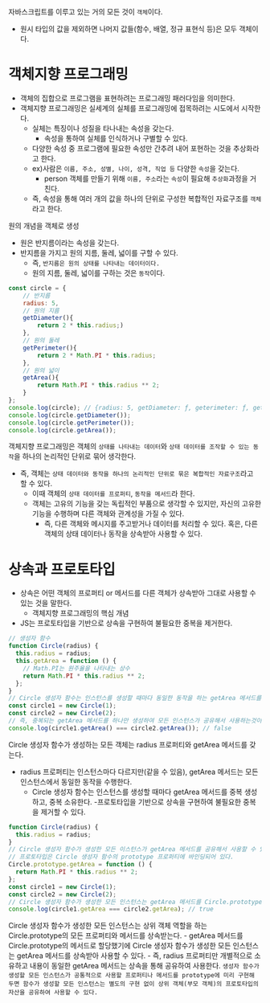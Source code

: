 자바스크립트를 이루고 있는 거의 모든 것이 `객체`이다.

- 원시 타입의 값을 제외하면 나머지 값들(함수, 배열, 정규 표현식 등)은 모두 객체이다.

# 객체지향 프로그래밍

- 객체의 집합으로 프로그램을 표현하려는 프로그래밍 패러다임을 의미한다.
- 객체지향 프로그래밍은 실세계의 실체를 프로그래밍에 접목하려는 시도에서 시작한다.
  - 실체는 특징이나 성질을 타나내는 속성을 갖는다.
    - 속성을 통하여 실체를 인식하거나 구별할 수 있다.
  - 다양한 속성 중 프로그램에 필요한 속성만 간추려 내어 포현하는 것을 추상화라고 한다.
  - ex)사람은 `이름, 주소, 성별, 나이, 성격, 직업 등` 다양한 `속성`을 갖는다.
    - person 객체를 만들기 위해 `이름, 주소`라는 `속성`이 필요해 `추상화`과정을 거친다.
  - 즉, 속성을 통해 여러 개의 값을 하나의 단위로 구성한 복합적인 자료구조를 `객체`라고 한다.

원의 개념을 객체로 생성

- 원은 반지름이라는 속성을 갖는다.
- 반지름을 가지고 원의 지름, 둘레, 넓이를 구할 수 있다.
  - 즉, `반지름은 원의 상태를 나타내는 데이터이다.`
  - 원의 지름, 둘레, 넓이를 구하는 것은 `동작`이다.

```js
const circle = {
    // 반지름
    radius: 5,
    // 원의 지름
    getDiameter(){
        return 2 * this.radius;)
    },
    // 원의 둘레
    getPerimeter(){
        return 2 * Math.PI * this.radius;
    },
    // 원의 넓이
    getArea(){
        return Math.PI * this.radius ** 2;
    }
};
console.log(circle); // {radius: 5, getDiameter: ƒ, geterimeter: ƒ, getArea: ƒ}
console.log(circle.getDiameter());
console.log(circle.getPerimeter());
console.log(circle.getArea());
```

객체지향 프로그래밍은 객체의 `상태를 나타내는 데이터`와 `상태 데이터를 조작할 수 있는 동작`을 하나의 논리적인 단위로 묶어 생각한다.

- 즉, 객체는 `상태 데이터와 동작을 하나의 논리적인 단위로 묶은 복합적인 자료구조`라고 할 수 있다.
  - 이때 객체의 `상태 데이터를 프로퍼티`, `동작을 메서드`라 한다.
  - 객체는 고유의 기능을 갖는 독립적인 부품으로 생각할 수 있지만, 자신의 고유한 기능을 수행하며 다른 객체와 관계성을 가질 수 있다.
    - 즉, 다른 객체와 메시지를 주고받거나 데이터를 처리할 수 있다. 혹은, 다른 객체의 상태 데이터나 동작을 상속받아 사용할 수 있다.

# 상속과 프로토타입

- 상속은 어떤 객체의 프로퍼티 or 메서드를 다른 객체가 상속받아 그대로 사용할 수 있는 것을 말한다.
  - 객체지향 프로그래밍의 핵심 개념
- JS는 프로토타입을 기반으로 상속을 구현하여 불필요한 중복을 제거한다.

```js
// 생성자 함수
function Circle(radius) {
  this.radius = radius;
  this.getArea = function () {
    // Math.PI는 원주율을 나타내는 상수
    return Math.PI * this.radius ** 2;
  };
}
// Circle 생성자 함수는 인스턴스를 생성할 때마다 동일한 동작을 하는 getArea 메서드를 중복 생성하고, 모든 인스턴스가 중복 소유한다.
const circle1 = new Circle(1);
const circle2 = new Circle(2);
// 즉, 중복되는 getArea 메서드를 하나만 생성하여 모든 인스턴스가 공유해서 사용하는것이 바람직하다.
console.log(circle1.getArea() === circle2.getArea()); // false
```

Circle 생성자 함수가 생성하는 모든 객체는 radius 프로퍼티와 getArea 메서드를 갖는다.

- radius 프로퍼티는 인스턴스마다 다르지만(같을 수 있음), getArea 메서드는 모든 인스턴스에서 동일한 동작을 수행한다.
  - Circle 생성자 함수는 인스턴스를 생성할 때마다 getArea 메서드를 중복 생성하고, 중복 소유한다. -프로토타입을 기반으로 상속을 구현하여 불필요한 중복을 제거할 수 있다.

```js
function Circle(radius) {
  this.radius = radius;
}
// Circle 생성자 함수가 생성한 모든 이스턴스가 getArea 메서드를 공유해서 사용할 수 있도록 프로토타입에 추가한다.
// 프로토타입은 Circle 생성자 함수의 prototype 프로퍼티에 바인딩되어 있다.
Circle.prototype.getArea = function () {
  return Math.PI * this.radius ** 2;
};
const circle1 = new Circle(1);
const circle2 = new Circle(2);
// Circle 생성자 함수가 생성한 모든 인스턴스는 getArea 메서드를 Circle.prototype으로 부터 상속받는다. 즉, 하나의 getArea 메서드를 공유한다.
console.log(circle1.getArea === circle2.getArea); // true
```

Circle 생성자 함수가 생성한 모든 인스턴스는 상위 객체 역할을 하는 Circle.prototype의 모든 프로퍼티와 메서드를 상속받는다. - getArea 메서드를 Circle.prototype의 메서드로 할당했기에 Circle 생성자 함수가 생성한 모든 인스턴스는 getArea 메서드를 상속받아 사용할 수 있다. - 즉, radius 프로퍼티만 개별적으로 소유하고 내용이 동일한 getArea 메서드는 상속을 통해 공유하여 사용한다.
`생성자 함수가 생성할 모든 인스턴스가 공통적으로 사용할 프로퍼티나 메서드를 prototype에 미리 구현해 두면 함수가 생성할 모든 인스턴스는 별도의 구현 없이 상위 객체(부모 객체)의 프로토타입의 자산을 공유하여 사용할 수 있다.`
